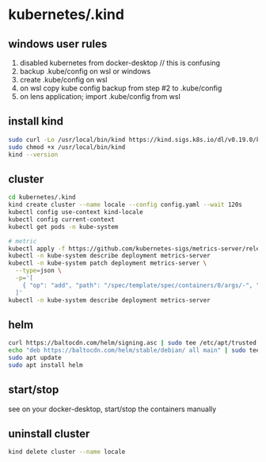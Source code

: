 # kubernetes/.kind

## windows user rules
1. disabled kubernetes from docker-desktop // this is confusing
2. backup .kube/config on wsl or windows
3. create .kube/config on wsl
4. on wsl copy kube config backup from step #2 to .kube/config
5. on lens application; import .kube/config from wsl

## install kind
```bash
sudo curl -Lo /usr/local/bin/kind https://kind.sigs.k8s.io/dl/v0.19.0/kind-linux-amd64
sudo chmod +x /usr/local/bin/kind
kind --version
```

## cluster
```bash
cd kubernetes/.kind
kind create cluster --name locale --config config.yaml --wait 120s
kubectl config use-context kind-locale
kubectl config current-context
kubectl get pods -n kube-system

# metric
kubectl apply -f https://github.com/kubernetes-sigs/metrics-server/releases/latest/download/components.yaml
kubectl -n kube-system describe deployment metrics-server
kubectl -n kube-system patch deployment metrics-server \
  --type=json \
  -p='[
    { "op": "add", "path": "/spec/template/spec/containers/0/args/-", "value": "--kubelet-insecure-tls" }
  ]'
kubectl -n kube-system describe deployment metrics-server
```

## helm
```bash
curl https://baltocdn.com/helm/signing.asc | sudo tee /etc/apt/trusted.gpg.d/helm.asc > /dev/null
echo "deb https://baltocdn.com/helm/stable/debian/ all main" | sudo tee /etc/apt/sources.list.d/helm-stable-debian.list
sudo apt update
sudo apt install helm
```

## start/stop
see on your docker-desktop, start/stop the containers manually

## uninstall cluster
```bash
kind delete cluster --name locale
```
